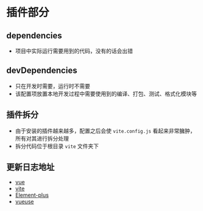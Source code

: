 # 插件部分

## dependencies
* 项目中实际运行需要用到的代码，没有的话会出错

## devDependencies
- 只在开发时需要，运行时不需要
- 该配置项放置本地开发过程中需要使用到的编译、打包、测试、格式化模块等

## 插件拆分
- 由于安装的插件越来越多，配置之后会使 `vite.config.js` 看起来非常臃肿，所有对其进行拆分处理
- 拆分代码位于根目录 `vite` 文件夹下

## 更新日志地址
- [vue](https://github.com/vuejs/core/blob/main/CHANGELOG.md)
- [vite](https://github.com/vitejs/vite/blob/main/packages/vite/CHANGELOG.md)
- [Element-plus](https://github.com/element-plus/element-plus/releases/tag/2.2.22)
- [vueuse](https://github.com/vueuse/vueuse/releases)